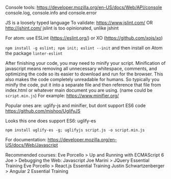 Console tools: https://developer.mozilla.org/en-US/docs/Web/API/console
console.log, console.info and console.error

JS is a loosely typed language
To validate: https://www.jslint.com/ OR http://jshint.com/
jslint is too opinionated, unlike jshint

For atom: use ESLint (https://eslint.org/) or XO (https://github.com/xojs/xo)

`npm install -g eslint; npm init; eslint --init` and then install on Atom the
package `linter-eslint`

After finishing your code, you may need to minify your script. Minification
of javascript means removing all unnecessary whitespace, comments, and optimizing
the code so its easier to download and run for the browser. This also makes the
code completely unreadable for humans. So typically you minify the code, put it
into a separate file and then reference that file from index.html or whatever
main document you are using. (name could be `script.min.js`)
For example: https://www.minifier.org/

Popular ones are: uglify-js and minifier, but dont support ES6 code
https://github.com/mishoo/UglifyJS

Looks this one does support ES6: uglify-es

`npm install uglify-es -g; uglifyjs script.js -o script.min.js`

For documentation: https://developer.mozilla.org/en-US/docs/Web/Javascript

Recommended courses:
Eve Porcello > Up and Running with ECMAScript 6
Joe > Debugging the Web: Javascript
Joe Marini > JQuery Essential Training
Eve Porcello > React.js Essential Training
Justin Schwartzenberger > Angular 2 Essential Training
